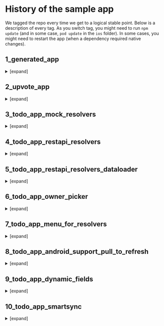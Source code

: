 # History of the sample app

We tagged the repo every time we get to a logical stable point. Below is a description of every tag.
As you switch tag, you might need to run `npm update` (and in some case, `pod update` in the `ios` folder). In some cases, you might need to restart the app (when a dependency required native changes).

## 1_generated_app
<details><summary>[expand]</summary>

To generate a Mobile SDK application with React Native, we used [forcereact](https://www.npmjs.com/package/forcereact).
```shell
forcereact create --appname=SimpleApollo
```

</details>

## 2_upvote_app
<details><summary>[expand]</summary>

We created a simple app (following some example online) which shows a list of posts with their authors and where one can click on a post to "up-vote" it.
It is making use of GraphQL for querying and updating records.

The schema and the resolvers are defined in this [file](https://github.com/wmathurin/SimpleApollo/blob/2_upvote_app/js/local.js).

For the UI components, we used [React Native Elements](https://github.com/react-native-training/react-native-elements/tree/v1.0.0-beta3).
For icons, we used [React Native Vector Icons](https://github.com/oblador/react-native-vector-icons).
For the GraphQL client, we used the [Apollo GraphQL client](https://github.com/apollographql/apollo-client).
For the GraphQL server (SSR support), we used [Apollo Schema Link](https://www.apollographql.com/docs/link/links/schema.html).
</details>

## 3_todo_app_mock_resolvers
<details><summary>[expand]</summary>

We completely changed the application to give you a list of tasks (todos).
Each task has an owner and due date and can either be done or not.
The main screen shows a task list which can be deleted or marked as complete or not.
There is an add button which brings up a card for creating a new task. It has a date picker(using [react native datepicker](https://github.com/xgfe/react-native-datepicker)).
But the owner is always you - Owner picker was added later.

It is making use of GraphQL for querying and updating, adding and deleting records.

The resolvers are still working only with mock data.

Key files:
- the [schema](https://github.com/wmathurin/SimpleApollo/blob/3_todo_app_mock_resolvers/js/gql/schema.js)
- the [resolvers](https://github.com/wmathurin/SimpleApollo/blob/3_todo_app_mock_resolvers/js/gql/mockResolvers.js)
- the [components](https://github.com/wmathurin/SimpleApollo/tree/3_todo_app_mock_resolvers/js/components)

</details>

## 4_todo_app_restapi_resolvers
<details><summary>[expand]</summary>

We created a custom object Task__c on the server with the following custom fields:
- Due_Date__c : DateTime
- Done__c: Checkbox

Added a new set of [resolvers](https://github.com/wmathurin/SimpleApollo/blob/4_todo_app_restapi_resolvers/js/gql/restapiResolvers.js) and changed the [app](https://github.com/wmathurin/SimpleApollo/blob/4_todo_app_restapi_resolvers/js/app.js#L36) to use them instead.

The new resolvers use our native bridges to get data from the server.

We made no attempt to optimize.
To render the list, the resolvers ends up running a [SOQL query](https://github.com/wmathurin/SimpleApollo/blob/4_todo_app_restapi_resolvers/js/gql/restapiResolvers.js#L47) to get the tasks followed by a retrieve for each [owner](https://github.com/wmathurin/SimpleApollo/blob/4_todo_app_restapi_resolvers/js/gql/restapiResolvers.js#L108) (even if they were the same).

**NB: UI components did not have to be changed at all.**
</details>

## 5_todo_app_restapi_resolvers_dataloader
<details><summary>[expand]</summary>

To make things better, we leverage [Facebook Dataloader](https://github.com/facebook/dataloader) for the users.
As a result, to render the list, the resolvers now run a SOQL query to get the tasks followed by a single SOQL query to get the users.
</details>

## 6_todo_app_owner_picker
<details><summary>[expand]</summary>

In this step, we added an owner picker (using [react native modal selector](https://github.com/peacechen/react-native-modal-selector)) in the component used for creating tasks: [TaskCreator](https://github.com/wmathurin/SimpleApollo/blob/6_todo_app_owner_picker/js/components/TaskCreator.js#L83).

We had to declare a [new query](https://github.com/wmathurin/SimpleApollo/blob/6_todo_app_owner_picker/js/gqlServer/schema.js#L53) in the schema.
We had to add a [resolver](https://github.com/wmathurin/SimpleApollo/blob/6_todo_app_owner_picker/js/gqlServer/restAPIResolvers.js#L64) for it.
And of course, we had to modify [TaskCreator](https://github.com/wmathurin/SimpleApollo/blob/6_todo_app_owner_picker/js/components/TaskCreator.js#L183) to indicate it needs that data.

</details>

## 7_todo_app_menu_for_resolvers
<details><summary>[expand]</summary>

Instead of having to change the code to switch "resolvers", we added a [menu](https://github.com/wmathurin/SimpleApollo/blob/7_todo_app_menu_for_resolvers/js/app.js#L48) in the header to do just that.

</details>

## 8_todo_app_android_support_pull_to_refresh
<details><summary>[expand]</summary>

Fixes some bugs.
Added pull to refresh (using [RefreshControl](https://facebook.github.io/react-native/docs/refreshcontrol.html)) in task list to do a `refetch`.
Added Android support. There was not much to do. One of the dependency ([vector icons](https://github.com/oblador/react-native-vector-icons)) required a change in the native project (an extra line in the gradle file). Also needed to change the background color behind the list since it isn't white by default on Android.

</details>

## 9_todo_app_dynamic_fields
<details><summary>[expand]</summary>

See Steel Thread 2 in [OVERVIEW](https://github.com/wmathurin/SimpleApollo/blob/dev/OVERVIEW.md) for more details

</details>

## 10_todo_app_smartsync
<details><summary>[expand]</summary>

See Steel Thread 3 in [OVERVIEW](https://github.com/wmathurin/SimpleApollo/blob/dev/OVERVIEW.md) for more details

</details>
